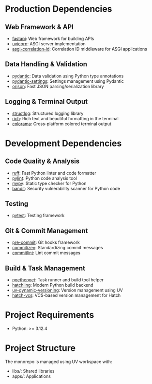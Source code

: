 # Production Dependencies

## Web Framework & API
- [fastapi](https://fastapi.tiangolo.com/): Web framework for building APIs
- [uvicorn](https://www.uvicorn.org/): ASGI server implementation
- [asgi-correlation-id](https://github.com/snok/asgi-correlation-id): Correlation ID middleware for ASGI applications

## Data Handling & Validation
- [pydantic](https://docs.pydantic.dev/): Data validation using Python type annotations
- [pydantic-settings](https://docs.pydantic.dev/latest/concepts/pydantic_settings/): Settings management using Pydantic
- [orjson](https://github.com/ijl/orjson): Fast JSON parsing/serialization library

## Logging & Terminal Output
- [structlog](https://www.structlog.org/): Structured logging library
- [rich](https://rich.readthedocs.io/): Rich text and beautiful formatting in the terminal
- [colorama](https://github.com/tartley/colorama): Cross-platform colored terminal output

# Development Dependencies

## Code Quality & Analysis
- [ruff](https://docs.astral.sh/ruff/): Fast Python linter and code formatter
- [pylint](https://www.pylint.org/): Python code analysis tool
- [mypy](https://mypy.readthedocs.io/): Static type checker for Python
- [bandit](https://bandit.readthedocs.io/): Security vulnerability scanner for Python code

## Testing
- [pytest](https://docs.pytest.org/): Testing framework

## Git & Commit Management
- [pre-commit](https://pre-commit.com/): Git hooks framework
- [commitizen](https://commitizen-tools.github.io/commitizen/): Standardizing commit messages
- [commitlint](https://github.com/jorisroovers/gitlint): Lint commit messages

## Build & Task Management
- [poethepoet](https://github.com/nat-n/poethepoet): Task runner and build tool helper
- [hatchling](https://hatch.pypa.io/latest/): Modern Python build backend
- [uv-dynamic-versioning](http://github.com/astral-sh/uv): Version management using UV
- [hatch-vcs](https://github.com/ofek/hatch-vcs): VCS-based version management for Hatch

# Project Requirements

- Python: >= 3.12.4

# Project Structure

The monorepo is managed using UV workspace with:
- libs/: Shared libraries
- apps/: Applications